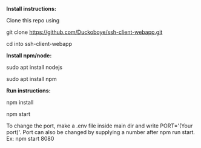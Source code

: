 **Install instructions:**

Clone this repo using

git clone https://github.com/Duckoboye/ssh-client-webapp.git

cd into ssh-client-webapp

**Install npm/node:**

sudo apt install nodejs

sudo apt install npm


**Run instructions:**

npm install

npm start

To change the port, make a .env file inside main dir and write PORT='(Your port)'.
Port can also be changed by supplying a number after npm run start.
Ex: npm start 8080
